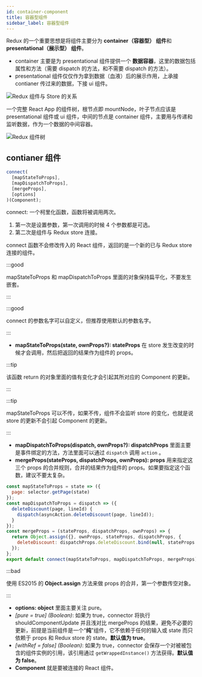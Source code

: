 ```yaml
---
id: container-component
title: 容器型组件
sidebar_label: 容器型组件
---
```


Redux 的一个重要思想是将组件主要分为 **container（容器型） 组件**和 **presentational（展示型） 组件**。

- container 主要是为 presentational 组件提供一个 **数据容器**，这里的数据包括属性和方法（需要 dispatch 的方法，和不需要 dispatch 的方法）。
- presentational 组件仅仅作为拿到数据（血液）后的展示作用，上承接 contianer 传过来的数据，下接 ui 组件。

![Redux 组件与 Store 的关系](https://cosmos-x.oss-cn-hangzhou.aliyuncs.com/H2Or1W.jpg)

一个完整 React App 的组件树，根节点即 mountNode，叶子节点应该是 presentational 组件或 ui 组件，中间的节点是 container 组件，主要用与传递和监听数据，作为一个数据的中间容器。

![Redux 组件树](https://cosmos-x.oss-cn-hangzhou.aliyuncs.com/LnJ7J3.jpg)

## contianer 组件

```javascript
connect(
  [mapStateToProps],
  [mapDispatchToProps],
  [mergeProps],
  [options]
)(Component);
```

connect: 一个柯里化函数，函数将被调用两次。

1. 第一次是设置参数，第一次调用的时候 4 个参数都是可选。
2. 第二次是组件与 Redux store 连接。

connect 函数不会修改传入的 React 组件，返回的是一个新的已与 Redux store 连接的组件。

:::good

mapStateToProps 和 mapDispatchToProps 里面的对象保持扁平化，不要发生嵌套。

:::

:::good

connect 的参数名字可以自定义，但推荐使用默认的参数名字。

:::

- **mapStateToProps\(state, ownProps?\): stateProps** 在 store 发生改变的时候才会调用，然后把返回的结果作为组件的 props。

:::tip

该函数 return 的对象里面的值有变化才会引起其所对应的 Component 的更新。

:::

:::tip

mapStateToProps 可以不传，如果不传，组件不会监听 store 的变化，也就是说 store 的更新不会引起 Component 的更新。

:::

- **mapDispatchToProps\(dispatch, ownProps?\): dispatchProps** 里面主要是事件绑定的方法，方法里面可以通过 `dispatch` 调用 `action` 。
- **mergeProps\(stateProps, dispatchProps, ownProps\): props** 用来指定这三个 props 的合并规则，合并的结果作为组件的 props。如果要指定这个函数，建议不要太复杂。

```jsx
const mapStateToProps = state => ({
  page: selector.getPage(state)
});
const mapDispatchToProps = dispatch => ({
  deleteDiscount(page, lineId) {
    dispatch(asyncAction.deleteDiscount(page, lineId));
  }
});
const mergeProps = (stateProps, dispatchProps, ownProps) => {
  return Object.assign({}, ownProps, stateProps, dispatchProps, {
    deleteDiscount: dispatchProps.deleteDiscount.bind(null, stateProps.page)
  });
};
export default connect(mapStateToProps, mapDispatchToProps, mergeProps)(Table);
```

:::bad

使用 ES2015 的 **Object.assign** 方法来做 props 的合并，第一个参数传空对象。

:::

- **options: object** 里面主要关注 pure。
- _\[pure = true\] \(Boolean\)_: 如果为 true，connector 将执行 shouldComponentUpdate 并且浅对比 mergeProps 的结果，避免不必要的更新，前提是当前组件是一个“**纯**”组件，它不依赖于任何的输入或 state 而只依赖于 props 和 Redux store 的 state。**默认值为 true**。
- _\[withRef = false\] \(Boolean\)_: 如果为 true，connector 会保存一个对被被包含的组件实例的引用，该引用通过 `getWrappedInstance()` 方法获得。**默认值为 false**。
- **Component** 就是要被连接的 React 组件。
